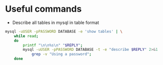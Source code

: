 # Useful commands

* Describe all tables in mysql in table format
```bash
mysql -uUSER -pPASSWORD DATABASE -e 'show tables' | \
    while read;
    do
        printf "\n\n%s\n" "$REPLY";
        mysql -uUSER -pPASSWORD DATABASE -t -e "describe $REPLY" 2>&1 | \
            grep -v "Using a password";
    done
```
